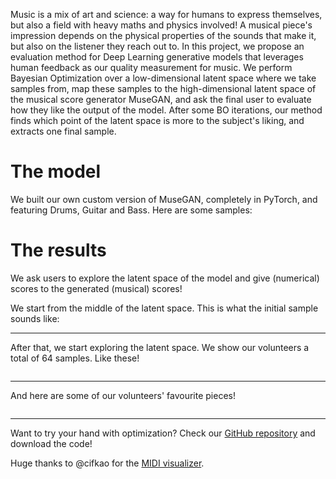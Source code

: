 <head>
    <script src="https://cdn.jsdelivr.net/combine/npm/tone@14.7.58,npm/@magenta/music@1.23.1/es6/core.js,npm/focus-visible@5,npm/html-midi-player@1.4.0"></script>
</head>
<body>
<p>Music is a mix of art and science: a way for humans to express themselves, but also a field with heavy maths and physics involved! A musical piece&#39;s impression depends on the physical properties of the sounds that make it, but also on the listener they reach out to. In this project, we propose an evaluation method for Deep Learning generative models that leverages human feedback as our quality measurement for music. We perform Bayesian Optimization over a low-dimensional latent space where we take samples from, map these samples to the high-dimensional latent space of the musical score generator MuseGAN, and ask the final user to evaluate how they like the output of the model. After some BO iterations, our method finds which point of the latent space is more to the subject&#39;s liking, and extracts one final sample. </p>

<h1 id="model">The model</h1>

<p>We built our own custom version of MuseGAN, completely in PyTorch, and featuring Drums, Guitar and Bass. Here are some samples:</p>
<div>
<midi-visualizer type="piano-roll" id="museGANVisualizer" src="MuseGAN_DBG_samples.mid"></midi-visualizer>
<midi-player src="MuseGAN_DBG_samples.mid" sound-font visualizer="#museGANVisualizer" id="museGANPlayer">
</midi-player>
</div>

<h1 id="opt">The results</h1>
<p>We ask users to explore the latent space of the model and give (numerical) scores to the generated (musical) scores!</p>
<p>We start from the middle of the latent space. This is what the initial sample sounds like:</p>

<div>
    <midi-visualizer type="piano-roll" id="midVisualizer" src="mid_sample.mid"></midi-visualizer>
    <midi-player src="mid_sample.mid" sound-font visualizer="#midVisualizer" id="midPlayer">
    </midi-player>
</div>

<hr />
<p style='margin-top:10px'>After that, we start exploring the latent space. We show our volunteers a total of 64 samples. Like these!</p>

<div style="display:flex; flex-wrap:wrap; align-items:flex-end">
<div>
    <midi-visualizer type="piano-roll" id="Visualizer1r" src="sample_rand1.mid"></midi-visualizer>
    <midi-player src="sample_rand1.mid" sound-font visualizer="#Visualizer1r" id="Player1r">
    </midi-player>
</div>
<div>
    <midi-visualizer type="piano-roll" id="Visualizer2r" src="sample_rand2.mid"></midi-visualizer>
    <midi-player src="sample_rand2.mid" sound-font visualizer="#Visualizer2r" id="Player2r">
    </midi-player>
</div>
<div>
    <midi-visualizer type="piano-roll" id="Visualizer3r" src="sample_rand3.mid"></midi-visualizer>
    <midi-player src="sample_rand3.mid" sound-font visualizer="#Visualizer3r" id="Player3r">
    </midi-player>
</div>
</div>

<hr />
<p style='margin-top:10px'>And here are some of our volunteers' favourite pieces!</p>

<div style="display:flex; flex-wrap:wrap; align-items:flex-end">
<div>
    <midi-visualizer type="piano-roll" id="Visualizer1" src="sample_01.mid"></midi-visualizer>
    <midi-player src="sample_01.mid" sound-font visualizer="#Visualizer1" id="Player1">
    </midi-player>
</div>
<div>
    <midi-visualizer type="piano-roll" id="Visualizer2" src="sample_02.mid"></midi-visualizer>
    <midi-player src="sample_02.mid" sound-font visualizer="#Visualizer2" id="Player2">
    </midi-player>
</div>
<div>
    <midi-visualizer type="piano-roll" id="Visualizer3" src="sample_03.mid"></midi-visualizer>
    <midi-player src="sample_03.mid" sound-font visualizer="#Visualizer3" id="Player3">
    </midi-player>
</div>
<div>
    <midi-visualizer type="piano-roll" id="Visualizer4" src="sample_04.mid"></midi-visualizer>
    <midi-player src="sample_04.mid" sound-font visualizer="#Visualizer4" id="Player4">
    </midi-player>
</div>
<div>
    <midi-visualizer type="piano-roll" id="Visualizer5" src="sample_05.mid"></midi-visualizer>
    <midi-player src="sample_05.mid" sound-font visualizer="#Visualizer5" id="Player5">
    </midi-player>
</div>
<div>
    <midi-visualizer type="piano-roll" id="Visualizer6" src="sample_06.mid"></midi-visualizer>
    <midi-player src="sample_06.mid" sound-font visualizer="#Visualizer6" id="Player6">
    </midi-player>
</div>
<div>
    <midi-visualizer type="piano-roll" id="Visualizer7" src="sample_07.mid"></midi-visualizer>
    <midi-player src="sample_07.mid" sound-font visualizer="#Visualizer7" id="Player7">
    </midi-player>
</div>
<div>
    <midi-visualizer type="piano-roll" id="Visualizer8" src="sample_08.mid"></midi-visualizer>
    <midi-player src="sample_08.mid" sound-font visualizer="#Visualizer8" id="Player8">
    </midi-player>
</div>
</div>

</body>

<hr />
<p style='margin-top:10px'>Want to try your hand with optimization? Check our <a href="https://github.com/mikceroese/GPianoroll">GitHub repository</a> and download the code!</p>

<p>Huge thanks to @cifkao for the <a href="https://github.com/cifkao/html-midi-player/">MIDI visualizer</a>.</p>
